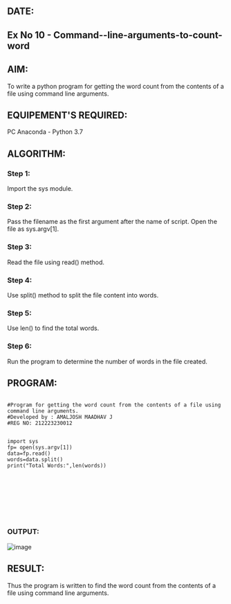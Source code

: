 ## DATE:
## Ex No 10 -  Command--line-arguments-to-count-word
## AIM:
To write a python program for getting the word count from the contents of a file using command line arguments.
## EQUIPEMENT'S REQUIRED: 
PC
Anaconda - Python 3.7
## ALGORITHM: 
### Step 1:
Import the sys module.
### Step 2: 
Pass the filename as the first argument after the name of script. Open the file as sys.argv[1].
### Step 3: 
Read the file using read() method.
### Step 4:  
Use split() method to split the file content into words.
### Step 5: 
Use len() to find the total words.
### Step 6: 
Run the program to determine the number of words in the file created.
## PROGRAM:
```

#Program for getting the word count from the contents of a file using command line arguments.
#Developed by : AMALJOSH MAADHAV J
#REG NO: 212223230012


import sys
fp= open(sys.argv[1])
data=fp.read()
words=data.split()
print("Total Words:",len(words))









```
### OUTPUT:
![image](https://github.com/user-attachments/assets/a6c1edf9-4578-4890-9f81-c71372181ef5)



## RESULT:
Thus the program is written to find the word count from the contents of a file using command line arguments.
